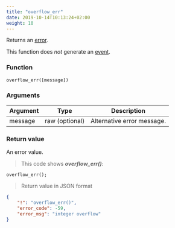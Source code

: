 ```yaml
---
title: "overflow_err"
date: 2019-10-14T10:13:24+02:00
weight: 10
---
```


Returns an [error](../../data-types/error-type).

This function does *not* generate an [event](../../events).

### Function
`overflow_err([message])`

### Arguments
Argument | Type | Description
-------- | ---- | -----------
message | raw (optional) | Alternative error message.

### Return value
An error value.

> This code shows ***overflow_err()***:

```
overflow_err();
```

> Return value in JSON format

```json
{
    "!": "overflow_err()",
    "error_code": -59,
    "error_msg": "integer overflow"
}
```

